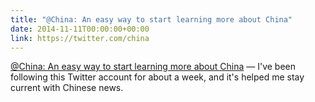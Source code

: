 ```yaml
---
title: "@China: An easy way to start learning more about China"
date: 2014-11-11T00:00:00+00:00
link: https://twitter.com/china
---
```

[@China: An easy way to start learning more about China](https://twitter.com/china) &mdash; 
 I've been following this Twitter account for about a week, and it's helped me stay current with Chinese news.
